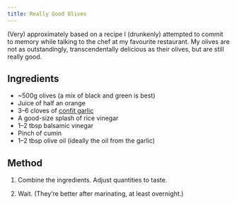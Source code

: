 ```yaml
---
title: Really Good Olives
---
```

(Very) approximately based on a recipe I (drunkenly) attempted to commit to memory while talking to the chef at my favourite restaurant. My olives are not as outstandingly, transcendentally delicious as their olives, but are still really good.

## Ingredients

- ~500g olives (a mix of black and green is best)
- Juice of half an orange
- 3–6 cloves of [confit garlic](./confit-garlic)
- A good-size splash of rice vinegar
- 1–2 tbsp balsamic vinegar
- Pinch of cumin
- 1–2 tbsp olive oil (ideally the oil from the garlic)

## Method

1. Combine the ingredients. Adjust quantities to taste.

2. Wait. (They’re better after marinating, at least overnight.)